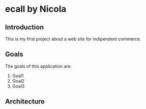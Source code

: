 # ecall by Nicola

## Introduction

This is my first project about 
a web site for indipendent commerce.

## Goals

The goals of this application are:
1. Goal1
2. Goal2
3. Goal3

## Architecture


